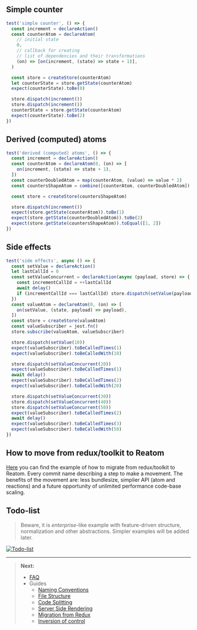 ## Simple counter

```js
test('simple counter', () => {
  const increment = declareAction()
  const counterAtom = declareAtom(
    // initial state
    0,
    // callback for creating
    // list of dependencies and their transformations
    (on) => [on(increment, (state) => state + 1)],
  )

  const store = createStore(counterAtom)
  let counterState = store.getState(counterAtom)
  expect(counterState).toBe(0)

  store.dispatch(increment())
  store.dispatch(increment())
  counterState = store.getState(counterAtom)
  expect(counterState).toBe(2)
})
```

## Derived (computed) atoms

```js
test('derived (computed) atoms', () => {
  const increment = declareAction()
  const counterAtom = declareAtom(0, (on) => [
    on(increment, (state) => state + 1),
  ])
  const counterDoubledAtom = map(counterAtom, (value) => value * 2)
  const countersShapeAtom = combine([counterAtom, counterDoubledAtom])

  const store = createStore(countersShapeAtom)

  store.dispatch(increment())
  expect(store.getState(counterAtom)).toBe(1)
  expect(store.getState(counterDoubledAtom)).toBe(2)
  expect(store.getState(countersShapeAtom)).toEqual([1, 2])
})
```

## Side effects

```js
test('side effects', async () => {
  const setValue = declareAction()
  let lastCallId = 0
  const setValueConcurrent = declareAction(async (payload, store) => {
    const incrementCallId = ++lastCallId
    await delay()
    if (incrementCallId === lastCallId) store.dispatch(setValue(payload))
  })
  const valueAtom = declareAtom(0, (on) => [
    on(setValue, (state, payload) => payload),
  ])
  const store = createStore(valueAtom)
  const valueSubscriber = jest.fn()
  store.subscribe(valueAtom, valueSubscriber)

  store.dispatch(setValue(10))
  expect(valueSubscriber).toBeCalledTimes(1)
  expect(valueSubscriber).toBeCalledWith(10)

  store.dispatch(setValueConcurrent(20))
  expect(valueSubscriber).toBeCalledTimes(1)
  await delay()
  expect(valueSubscriber).toBeCalledTimes(2)
  expect(valueSubscriber).toBeCalledWith(20)

  store.dispatch(setValueConcurrent(30))
  store.dispatch(setValueConcurrent(40))
  store.dispatch(setValueConcurrent(50))
  expect(valueSubscriber).toBeCalledTimes(2)
  await delay()
  expect(valueSubscriber).toBeCalledTimes(3)
  expect(valueSubscriber).toBeCalledWith(50)
})
```

## How to move from redux/toolkit to Reatom

[Here](https://github.com/artalar/rtk-github-issues-example/pull/1/commits) you can find the example of how to migrate from redux/toolkit to Reatom. Every commit name describing a step to make a movement. The benefits of the movement are: less bundlesize, simplier API (atom and reactions) and a future opportunity of unlimited performance code-base scaling.

## Todo-list

> Beware, it is _enterprise_-like example with feature-driven structure, normalization and other abstractions. Simpler examples will be added later.

[![Todo-list](https://codesandbox.io/static/img/play-codesandbox.svg)](https://codesandbox.io/s/reatom-todo-app-timetravel-zz0tj)

---

> **Next:**
>
> - <a href="https://reatom.js.org/#/faq">FAQ</a>
> - Guides
>   - <a href="https://reatom.js.org/#/guides/naming-conventions.md">Naming Conventions</a>
>   - <a href="https://reatom.js.org/#/guides/file-structure.md">File Structure</a>
>   - <a href="https://reatom.js.org/#/guides/code-splitting.md">Code Splitting</a>
>   - <a href="https://reatom.js.org/#/guides/server-side-rendering.md">Server Side Rendering</a>
>   - <a href="https://reatom.js.org/#/guides/migration-from-redux.md">Migration from Redux</a>
>   - <a href="https://reatom.js.org/#/guides/IoC.md">Inversion of control</a>
